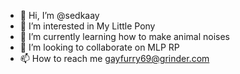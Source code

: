 - 👋 Hi, I’m @sedkaay
- 👀 I’m interested in My Little Pony
- 🌱 I’m currently learning how to make animal noises
- 💞️ I’m looking to collaborate on MLP RP
- 📫 How to reach me gayfurry69@grinder.com

<!---
sedkaay/sedkaay is a ✨ special ✨ repository because its `README.md` (this file) appears on your GitHub profile.
You can click the Preview link to take a look at your changes.
--->
